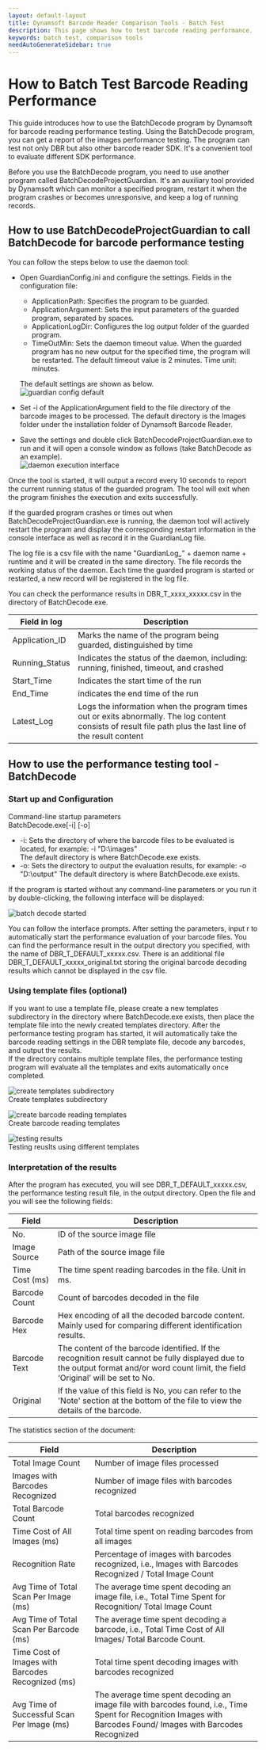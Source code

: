 ```yaml
---
layout: default-layout
title: Dynamsoft Barcode Reader Comparison Tools - Batch Test
description: This page shows how to test barcode reading performance.
keywords: batch test, comparison tools
needAutoGenerateSidebar: true
---
```

# How to Batch Test Barcode Reading Performance

This guide introduces how to use the BatchDecode program by Dynamsoft for barcode reading performance testing. Using the BatchDecode program, you can get a report of the images performance testing. The program can test not only DBR but also other barcode reader SDK. It's a convenient tool to evaluate different SDK performance.

Before you use the BatchDecode program, you need to use another program called BatchDecodeProjectGuardian. It's an auxiliary tool provided by Dynamsoft which can monitor a specified program, restart it when the program crashes or becomes unresponsive, and keep a log of running records. 

## How to use BatchDecodeProjectGuardian to call BatchDecode for barcode performance testing 

You can follow the steps below to use the daemon tool: 

- Open GuardianConfig.ini and configure the settings. Fields in the configuration file:   
    - ApplicationPath: Specifies the program to be guarded.    
    - ApplicationArgument: Sets the input parameters of the guarded program, separated by spaces.    
    - ApplicationLogDir: Configures the log output folder of the guarded program.    
    - TimeOutMin: Sets the daemon timeout value. When the guarded program has no new output for the specified time, the program will be restarted. The default timeout value is 2 minutes. Time unit: minutes.  

    The default settings are shown as below.  
    ![guardian config default][1]
- Set -i of the ApplicationArgument field to the file directory of the barcode images to be processed. The default directory is the Images folder under the installation folder of Dynamsoft Barcode Reader. 
- Save the settings and double click BatchDecodeProjectGuardian.exe to run and it will open a console window as follows (take BatchDecode as an example).       
![daemon execution interface][2]

Once the tool is started, it will output a record every 10 seconds to report the current running status of the guarded program. The tool will exit when the program finishes the execution and exits successfully.

If the guarded program crashes or times out when BatchDecodeProjectGuardian.exe is running, the daemon tool will actively restart the program and display the corresponding restart information in the console interface as well as record it in the GuardianLog file. 

The log file is a csv file with the name "GuardianLog_" + daemon name + runtime and it will be created in the same directory. The file records the working status of the daemon. Each time the guarded program is started or restarted, a new record will be registered in the log file.     

You can check the performance results in DBR_T_xxxx_xxxxx.csv in the directory of BatchDecode.exe.   

|Field in log | Description |
|-------|-------|
|Application_ID|Marks the name of the program being guarded, distinguished by time|   
|Running_Status|Indicates the status of the daemon, including: running, finished, timeout, and crashed| 
|Start_Time|Indicates the start time of the run|
|End_Time|indicates the end time of the run|
|Latest_Log|Logs the information when the program times out or exits abnormally. The log content consists of result file path plus the last line of the result content| 

## How to use the performance testing tool - BatchDecode 

### Start up and Configuration 
Command-line startup parameters    
BatchDecode.exe[-i] [-o]   
- -i: Sets the directory of where the barcode files to be evaluated is located, for example:  -i "D:\\images"    
The default directory is where BatchDecode.exe exists.    
- -o: Sets the directory to output the evaluation results, for example:  -o "D:\\output" The default directory is where BatchDecode.exe exists.    

If the program is started without any command-line parameters or you run it by double-clicking, the following interface will be displayed:  

![batch decode started][3]

You can follow the interface prompts. After setting the parameters, input r to automatically start the performance evaluation of your barcode files.  You can find the performance result in the output directory you specified, with the name of DBR_T_DEFAULT_xxxxx.csv. There is an additional file DBR_T_DEFAULT_xxxxx_original.txt storing the original barcode decoding results which cannot be displayed in the csv file.

### Using template files (optional) 
If you want to use a template file, please create a new templates subdirectory in the directory where BatchDecode.exe exists, then place the template file into the newly created templates directory.  After the performance testing program has started, it will automatically take the barcode reading settings in the DBR template file, decode any barcodes, and output the results.  
If the directory contains multiple template files, the performance testing program will evaluate all the templates and exits automatically once completed.   

![create templates subdirectory][4]   
Create templates subdirectory    
       
![create barcode reading templates][5]    
Create barcode reading templates

![testing results][6]    
Testing reuslts using different templates

### Interpretation of the results
After the program has executed, you will see DBR_T_DEFAULT_xxxxx.csv, the performance testing result file, in the output directory. Open the file and you will see the following fields:


|Field     |Description|
|--------|------|
|No. |ID of the source image file |
|Image Source |Path of the source image file |
|Time Cost (ms) |The time spent reading barcodes in the file. Unit in ms. |
|Barcode Count |Count of barcodes decoded in the file |
|Barcode Hex |Hex encoding of all the decoded barcode content. Mainly used for comparing different identification results. |
|Barcode Text |The content of the barcode identified. If the recognition result cannot be fully displayed due to the output format and/or word count limit, the field ‘Original’ will be set to No.|
|Original|If the value of this field is No, you can refer to the 'Note' section at the bottom of the file to view the details of the barcode. |


The statistics section of the document: 

|Field     |Description|
|--------|------|
|Total Image Count |Number of image files processed |
|Images with Barcodes Recognized | Number of image files with barcodes recognized |
|Total Barcode Count |Total barcodes recognized |
|Time Cost of All Images (ms) |Total time spent on reading barcodes from all images |
|Recognition Rate |Percentage of images with barcodes recognized, i.e., Images with Barcodes Recognized / Total Image Count|
|Avg Time of Total Scan Per Image (ms) |The average time spent decoding an image file, i.e., Total Time Spent for Recognition/ Total Image Count|
|Avg Time of Total Scan Per Barcode (ms) |The average time spent decoding a barcode, i.e., Total Time Cost of All Images/ Total Barcode Count. |
|Time Cost of Images with Barcodes Recognized (ms) |Total time spent decoding images with barcodes recognized| 
|Avg Time of Successful Scan Per Image (ms) |The average time spent decoding an image file with barcodes found, i.e., Time Spent for Recognition Images with Barcodes Found/ Images with Barcodes Recognized|

[1]:assets/batch-tool/guardian-config-default.png
[2]:assets/batch-tool/daemon-execution-interface.png
[3]:assets/batch-tool/batch-decode-started.png
[4]:assets/batch-tool/create-templates-subdirectory.png
[5]:assets/batch-tool/create-barcode-reading-templates.png
[6]:assets/batch-tool/testing-results.png
